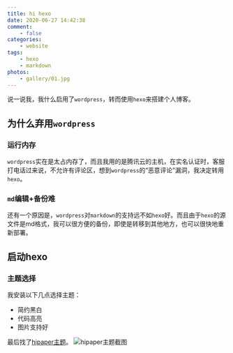 ```yaml
---
title: hi hexo
date: 2020-06-27 14:42:38
comment:
    - false
categories:
	- website
tags:
	- hexo
	- markdown
photos:
	- gallery/01.jpg
---
```



说一说我，我什么启用了`wordpress`，转而使用`hexo`来搭建个人博客。
<!-- more -->

## 为什么弃用`wordpress`

### 运行内存

`wordpress`实在是太占内存了，而且我用的是腾讯云的主机，在实名认证时，客服打电话过来说，不允许有评论区，想到`wordpress`的“恶意评论”漏洞，我决定转用`hexo`。



### `md`编辑+备份难

还有一个原因是，`wordpress`对`markdown`的支持远不如`hexo`好。而且由于`hexo`的源文件是md格式，我可以很方便的备份，即使是转移到其他地方，也可以很快地重新部署。

## 启动hexo

### 主题选择

我安装以下几点选择主题：

* 简约黑白
* 代码高亮
* 图片支持好

最后找了[hipaper主题](https://github.com/iTimeTraveler/hexo-theme-hipaper/)。
![hipaper主题截图](https://s1.ax1x.com/2020/06/27/N6FqC6.png)